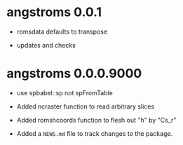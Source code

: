 # angstroms 0.0.1

* romsdata defaults to transpose

* updates and checks


# angstroms 0.0.0.9000

* use spbabel::sp not spFromTable

* Added ncraster function to read arbitrary slices

* Added romshcoords function to flesh out "h" by "Cs_r"

* Added a `NEWS.md` file to track changes to the package.




